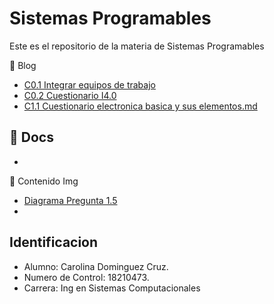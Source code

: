 # Sistemas Programables

Este es el repositorio de la materia de Sistemas Programables

:blue_book: Blog

- [C0.1 Integrar equipos de trabajo](Blog/C0.1_Integrar_equipos_de_trabajo.md)
- [C0.2 Cuestionario I4.0](Blog/C0.2_Cuestionario_I4.0.md)
- [C1.1 Cuestionario electronica basica y sus elementos.md](Blog/C1.1_Cuestionario_electrónica_básica_y_sus_elementos.md)

:blue_book: Docs
-
-

:blue_book: Contenido Img
- [Diagrama Pregunta 1.5](Img/Pregunta15.drawio.png)
-

## Identificacion
- Alumno: Carolina Dominguez Cruz.
- Numero de Control: 18210473.
- Carrera: Ing en Sistemas Computacionales
